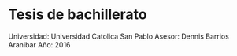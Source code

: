 # Tesis de bachillerato

Universidad: Universidad Catolica San Pablo
Asesor: Dennis Barrios Aranibar
Año: 2016

